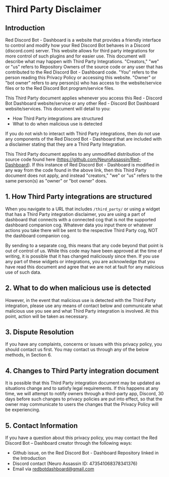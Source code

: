 # Third Party Disclaimer

## Introduction
Red Discord Bot - Dashboard is a website that provides a friendly interface to control and modify how your Red Discord Bot behaves in a Discord (discord.com) server.  This website allows for third party integrations for more control of such plugins and for easier use.  This document will describe what may happen with Third Party Integrations.  "Creators," "we" or "us" refers to Repository Owners of the source code or any user that has contributed to the Red Discord Bot - Dashboard code.  "You" refers to the person reading this Privacy Policy or accessing this website.  "Owner" or "bot owner" refers to any person(s) who has access to the website/service files or to the Red Discord Bot program/service files.

This Third Party document applies whenever you access this Red - Discord Bot Dashboard website/service or any other Red - Discord Bot Dashboard website/services.  This document will detail to you:

- How Third Party integrations are structured
- What to do when malicious use is detected

If you do not wish to interact with Third Party integrations, then do not use any components of the Red Discord Bot - Dashboard that are included with a disclaimer stating that they are a Third Party Integration.

This Third Party document applies to any unmodified distribution of the source code found here (https://github.com/NeuroAssassin/Red-Dashboard).  If this instance of Red Discord Bot - Dashboard is modified in any way from the code found in the above link, then this Third Party document does not apply, and instead "creators," "we" or "us" refers to the same person(s) as "owner" or "bot owner" does.

## 1. How Third Party integrations are structured
When you navigate to a URL that includes `/third_party/` or using a widget that has a Third Party integration disclaimer, you are using a part of dashboard that connects with a connected cog that is not the supported dashboard companion cog.  Whatever data you input there or whatever actions you take there will be sent to the respective Third Party cog, NOT the dashboard companion cog.

By sending to a separate cog, this means that any code beyond that point is out of control of us.  While this code may have been approved at the time of writing, it is possible that it has changed maliciously since then.  If you use any part of these widgets or integrations, you are acknowledge that you have read this document and agree that we are not at fault for any malicious use of such data.

## 2. What to do when malicious use is detected
However, in the event that malicious use is detected with the Third Party integration, please use any means of contact below and communicate what malicious use you see and what Third Party integration is involved.  At this point, action will be taken as necessary.

## 3. Dispute Resolution
If you have any complaints, concerns or issues with this privacy policy, you should contact us first.  You may contact us through any of the below methods, in Section 6.

## 4. Changes to Third Party integration document
It is possible that this Third Party integration document may be updated as situations change and to satisfy legal requirements.  If this happens at any time, we will attempt to notify owners through a third-party app, Discord, 30 days before such changes to privacy policies are put into effect, so that the owner may communicate to users the changes that the Privacy Policy will be experiencing.

## 5. Contact Information
If you have a question about this privacy policy, you may contact the Red Discord Bot – Dashboard creator through the following ways:

- Github issue, on the Red Discord Bot - Dashboard Repository linked in the Introduction
- Discord contact (Neuro Assassin ID: 473541068378341376)
- Email via redbotdashboard@gmail.com